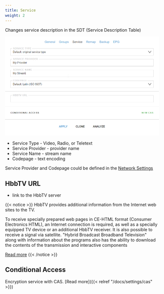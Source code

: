 ```yaml
---
title: Service
weight: 2
---
```


Changes service description in the SDT (Service Description Table)

![Service Options](form.png)

- Service Type - Video, Radio, or Teletext
- Service Provider - provider name
- Service Name - stream name
- Codepage - text encoding

Service Provider and Codepage could be defined in the [Network Settings]()

## HbbTV URL

- link to the HbbTV server

{{< notice >}}
HbbTV provides additional information from the Internet web sites to the TV.

To receive specially prepared web pages in CE-HTML format (Consumer Electronics HTML),
an Internet connection is required, as well as a specially equipped TV device or
an additional HbbTV receiver. It is also possible to receive a signal via satellite.
"Hybrid Broadcast Broadband Television" along with information about the programs also
has the ability to download the contents of the transmission and interactive components

[Read more](https://en.wikipedia.org/wiki/Hybrid_Broadcast_Broadband_TV)
{{< /notice >}}

## Conditional Access

Encryption service with CAS. [Read more]({{< relref "/docs/settings/cas" >}})
